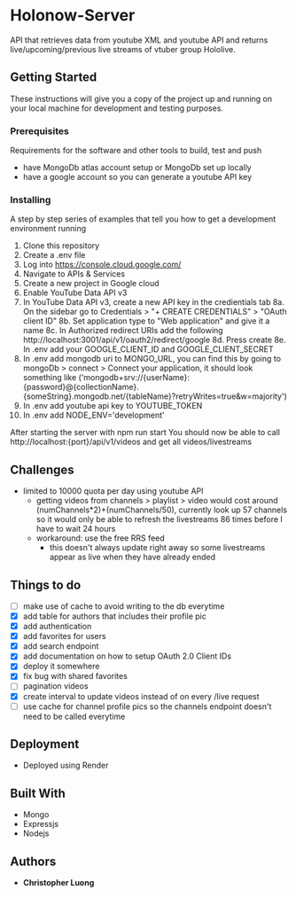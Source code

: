 # Holonow-Server

API that retrieves data from youtube XML and youtube API and returns live/upcoming/previous live streams of vtuber group Hololive.

## Getting Started

These instructions will give you a copy of the project up and running on
your local machine for development and testing purposes. 

### Prerequisites

Requirements for the software and other tools to build, test and push 
- have MongoDb atlas account setup or MongoDb set up locally 
- have a google account so you can generate a youtube API key

### Installing

A step by step series of examples that tell you how to get a development
environment running

1. Clone this repository
2. Create a .env file
3. Log into https://console.cloud.google.com/ 
4. Navigate to APIs & Services
5. Create a new project in Google cloud
6. Enable YouTube Data API v3
7. In YouTube Data API v3, create a new API key in the credientials tab
8a. On the sidebar go to Credentials > "+ CREATE CREDENTIALS" > "OAuth client ID"
8b. Set application type to "Web application" and give it a name
8c. In Authorized redirect URIs add the following http://localhost:3001/api/v1/oauth2/redirect/google
8d. Press create
8e. In .env add your GOOGLE_CLIENT_ID and GOOGLE_CLIENT_SECRET
9. In .env add mongodb uri to MONGO_URL, you can find this by going to mongoDb > connect > Connect your application, it should look something like ('mongodb+srv://{userName}:{password}@{collectionName}.{someString}.mongodb.net/{tableName}?retryWrites=true&w=majority')
10. In .env add youtube api key to YOUTUBE_TOKEN
11. In .env add NODE_ENV='development'


After starting the server with npm run start
You should now be able to call http://localhost:{port}/api/v1/videos and get all videos/livestreams

## Challenges
- limited to 10000 quota per day using youtube API
  - getting videos from channels > playlist > video would cost around (numChannels*2)+(numChannels/50), currently look up 57 channels so it would only be able to refresh the livestreams 86 times before I have to wait 24 hours
  - workaround: use the free RRS feed
    - this doesn't always update right away so some livestreams appear as live when they have already ended 

## Things to do
- [ ] make use of cache to avoid writing to the db everytime
- [x] add table for authors that includes their profile pic
- [x] add authentication
- [x] add favorites for users
- [x] add search endpoint
- [x] add documentation on how to setup OAuth 2.0 Client IDs
- [x] deploy it somewhere
- [x] fix bug with shared favorites
- [ ] pagination videos
- [x] create interval to update videos instead of on every /live request
- [ ] use cache for channel profile pics so the channels endpoint doesn't need to be called everytime
## Deployment
- Deployed using Render

## Built With
  - Mongo
  - Expressjs
  - Nodejs

## Authors
  - **Christopher Luong** 

  <!-- https://www.youtube.com/watch?v=cD17CYA1dck -->
